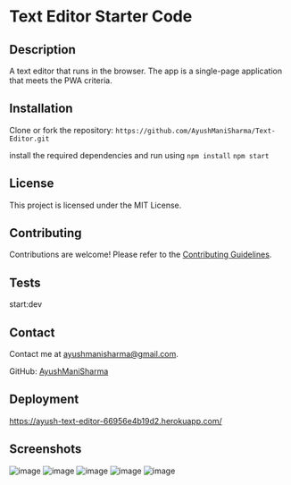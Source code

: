 # Text Editor Starter Code

## Description

A text editor that runs in the browser. The app is a single-page application that meets the PWA criteria.

## Installation
Clone or fork the repository:
`https://github.com/AyushManiSharma/Text-Editor.git`

install the required dependencies and run using
`npm install`
`npm start`

## License

This project is licensed under the MIT License.

## Contributing

Contributions are welcome! Please refer to the [Contributing Guidelines](CONTRIBUTING.md).

## Tests

start:dev

## Contact

Contact me at ayushmanisharma@gmail.com.

GitHub: [AyushManiSharma](https://github.com/AyushManiSharma)

## Deployment
https://ayush-text-editor-66956e4b19d2.herokuapp.com/

## Screenshots
![image](https://github.com/AyushManiSharma/Text-Editor/assets/22526788/af82f727-55ee-4d57-9d0e-e2cfe00bb473)
![image](https://github.com/AyushManiSharma/Text-Editor/assets/22526788/eeae8612-28d8-4088-bf54-7c86bc971da9)
![image](https://github.com/AyushManiSharma/Text-Editor/assets/22526788/83a9a244-46d6-4f25-8b33-368cfead210e)
![image](https://github.com/AyushManiSharma/Text-Editor/assets/22526788/6ef8b42f-edbf-45a7-a7ba-14a291e3a080)
![image](https://github.com/AyushManiSharma/Text-Editor/assets/22526788/0eee8b8f-ae6a-4599-b773-24e03f34df29)


